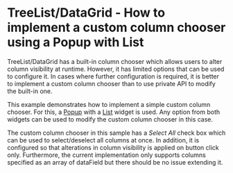 # TreeList/DataGrid - How to implement a custom column chooser using a Popup with List

TreeList/DataGrid has a built-in column chooser which allows users to alter column visibility at runtime. However, it has limited options that can be used to configure it. In cases where further configuration is required, it is better to implement a custom column chooser than to use private API to modify the built-in one.

This example demonstrates how to implement a simple custom column chooser. For this, a [Popup](https://js.devexpress.com/Documentation/ApiReference/UI_Widgets/dxPopup/) with a [List](https://js.devexpress.com/Documentation/ApiReference/UI_Widgets/dxList/) widget is used. Any option from both widgets can be used to modify the custom column chooser in this case.

The custom column chooser in this sample has a *Select All* check box which can be used to select/deselect all columns at once. In addition, it is configured so that alterations in column visibility is applied on button click only. Furthermore, the current implementation only supports columns specified as an array of dataField but there should be no issue extending it.
